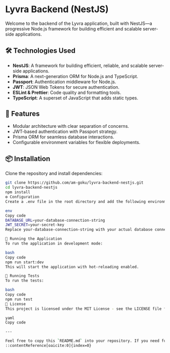 # Lyvra Backend (NestJS)

Welcome to the backend of the Lyvra application, built with NestJS—a progressive Node.js framework for building efficient and scalable server-side applications.

## 🛠️ Technologies Used

- **NestJS**: A framework for building efficient, reliable, and scalable server-side applications.
- **Prisma**: A next-generation ORM for Node.js and TypeScript.
- **Passport**: Authentication middleware for Node.js.
- **JWT**: JSON Web Tokens for secure authentication.
- **ESLint & Prettier**: Code quality and formatting tools.
- **TypeScript**: A superset of JavaScript that adds static types.

## 🚀 Features

- Modular architecture with clear separation of concerns.
- JWT-based authentication with Passport strategy.
- Prisma ORM for seamless database interactions.
- Configurable environment variables for flexible deployments.

## 📦 Installation

Clone the repository and install dependencies:

```bash
git clone https://github.com/am-goku/lyvra-backend-nestjs.git
cd lyvra-backend-nestjs
npm install
⚙️ Configuration
Create a .env file in the root directory and add the following environment variables:

env
Copy code
DATABASE_URL=your-database-connection-string
JWT_SECRET=your-secret-key
Replace your-database-connection-string with your actual database connection string and your-secret-key with a secure JWT secret.

🧪 Running the Application
To run the application in development mode:

bash
Copy code
npm run start:dev
This will start the application with hot-reloading enabled.

🧪 Running Tests
To run the tests:

bash
Copy code
npm run test
📄 License
This project is licensed under the MIT License - see the LICENSE file for details.

yaml
Copy code

---

Feel free to copy this `README.md` into your repository. If you need further customization or additional sections, such as deployment instructions or API documentation, let me know!
::contentReference[oaicite:0]{index=0}
 